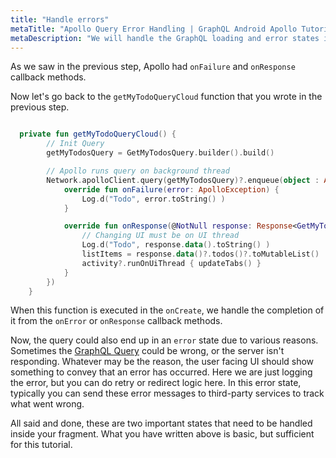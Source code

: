 ```yaml
---
title: "Handle errors"
metaTitle: "Apollo Query Error Handling | GraphQL Android Apollo Tutorial"
metaDescription: "We will handle the GraphQL loading and error states in Android app using the Apollo onFailure and onResponse callbacks"
---
```


As we saw in the previous step, Apollo had `onFailure` and `onResponse` callback methods.

Now let's go back to the `getMyTodoQueryCloud` function that you wrote in the previous step.

```kotlin

  private fun getMyTodoQueryCloud() {
        // Init Query
        getMyTodosQuery = GetMyTodosQuery.builder().build()

        // Apollo runs query on background thread
        Network.apolloClient.query(getMyTodosQuery)?.enqueue(object : ApolloCall.Callback<GetMyTodosQuery.Data>() {
            override fun onFailure(error: ApolloException) {
                Log.d("Todo", error.toString() )
            }

            override fun onResponse(@NotNull response: Response<GetMyTodosQuery.Data>) {
                // Changing UI must be on UI thread
                Log.d("Todo", response.data().toString() )
                listItems = response.data()?.todos()?.toMutableList()
                activity?.runOnUiThread { updateTabs() }
            }
        })
    }

```

When this function is executed in the `onCreate`, we handle the completion of it from the `onError` or `onResponse` callback methods.

Now, the query could also end up in an `error` state due to various reasons. Sometimes the [GraphQL Query](https://hasura.io/learn/graphql/intro-graphql/graphql-queries/) could be wrong, or the server isn't responding. Whatever may be the reason, the user facing UI should show something to convey that an error has occurred. Here we are just logging the error, but you can do retry or redirect logic here.
In this error state, typically you can send these error messages to third-party services to track what went wrong.

All said and done, these are two important states that need to be handled inside your fragment. What you have written above is basic, but sufficient for this tutorial.
